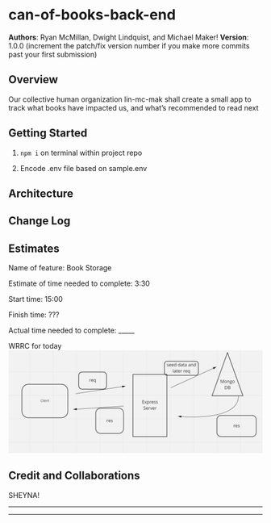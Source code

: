 # can-of-books-back-end

**Authors**: Ryan McMillan, Dwight Lindquist, and Michael Maker!
**Version**: 1.0.0 (increment the patch/fix version number if you make more commits past your first submission)

## Overview

Our collective human organization lin-mc-mak shall create a small app to track what books have impacted us, and what’s recommended to read next

<!-- Provide a high level overview of what this application is and why you are building it, beyond the fact that it's an assignment for this class. (i.e. What's your problem domain?) -->

## Getting Started

1. `npm i` on terminal within project repo

2. Encode .env file based on sample.env

<!-- What are the steps that a user must take in order to build this app on their own machine and get it running? -->

## Architecture

<!-- Provide a detailed description of the application design. What technologies (languages, libraries, etc) you're using, and any other relevant design information. -->

## Change Log

<!-- Use this area to document the iterative changes made to your application as each feature is successfully implemented. Use time stamps. Here's an example:

01-01-2001 4:59pm - Application now has a fully-functional express server, with a GET route for the location resource. -->

## Estimates

Name of feature: Book Storage

Estimate of time needed to complete: 3:30

Start time: 15:00

Finish time: ???

Actual time needed to complete: _____

WRRC for today
![WRRC for today](img/wrrc-lab-11.png "Monday Whiteboard")

## Credit and Collaborations


SHEYNA!

<!-- Give credit (and a link) to other people or resources that helped you build this application. -->

---
---
